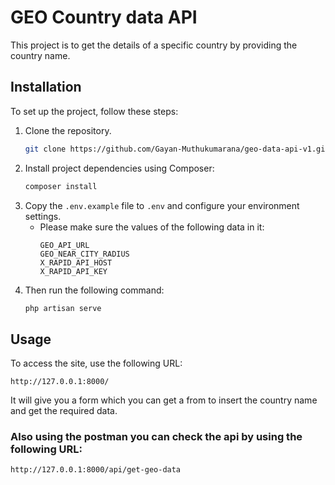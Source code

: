 # GEO Country data API

This project is to get the details of a specific country by providing the country name.

## Installation

To set up the project, follow these steps:

1. Clone the repository.
   ```bash
   git clone https://github.com/Gayan-Muthukumarana/geo-data-api-v1.git
   
2. Install project dependencies using Composer:
   ```bash
   composer install

3. Copy the `.env.example` file to `.env` and configure your environment settings.
   * Please make sure the values of the following data in it:
     ```
     GEO_API_URL
     GEO_NEAR_CITY_RADIUS
     X_RAPID_API_HOST
     X_RAPID_API_KEY

4. Then run the following command:
    ```bash
   php artisan serve

## Usage
To access the site, use the following URL:

    http://127.0.0.1:8000/

It will give you a form which you can get a from to insert the country name and get the required data.

### Also using the postman you can check the api by using the following URL:

    http://127.0.0.1:8000/api/get-geo-data
